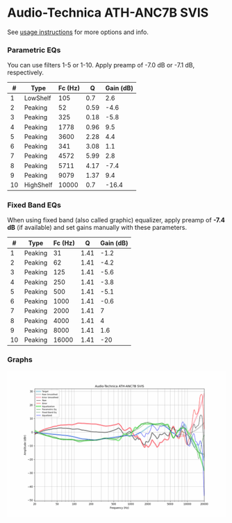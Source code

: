 # Audio-Technica ATH-ANC7B SVIS
See [usage instructions](https://github.com/jaakkopasanen/AutoEq#usage) for more options and info.

### Parametric EQs
You can use filters 1-5 or 1-10. Apply preamp of -7.0 dB or -7.1 dB, respectively.

|   # | Type      |   Fc (Hz) |    Q |   Gain (dB) |
|-----|-----------|-----------|------|-------------|
|   1 | LowShelf  |       105 | 0.7  |         2.6 |
|   2 | Peaking   |        52 | 0.59 |        -4.6 |
|   3 | Peaking   |       325 | 0.18 |        -5.8 |
|   4 | Peaking   |      1778 | 0.96 |         9.5 |
|   5 | Peaking   |      3600 | 2.28 |         4.4 |
|   6 | Peaking   |       341 | 3.08 |         1.1 |
|   7 | Peaking   |      4572 | 5.99 |         2.8 |
|   8 | Peaking   |      5711 | 4.17 |        -7.4 |
|   9 | Peaking   |      9079 | 1.37 |         9.4 |
|  10 | HighShelf |     10000 | 0.7  |       -16.4 |

### Fixed Band EQs
When using fixed band (also called graphic) equalizer, apply preamp of **-7.4 dB** (if available) and set gains manually with these parameters.

|   # | Type    |   Fc (Hz) |    Q |   Gain (dB) |
|-----|---------|-----------|------|-------------|
|   1 | Peaking |        31 | 1.41 |        -1.2 |
|   2 | Peaking |        62 | 1.41 |        -4.2 |
|   3 | Peaking |       125 | 1.41 |        -5.6 |
|   4 | Peaking |       250 | 1.41 |        -3.8 |
|   5 | Peaking |       500 | 1.41 |        -5.1 |
|   6 | Peaking |      1000 | 1.41 |        -0.6 |
|   7 | Peaking |      2000 | 1.41 |         7   |
|   8 | Peaking |      4000 | 1.41 |         4   |
|   9 | Peaking |      8000 | 1.41 |         1.6 |
|  10 | Peaking |     16000 | 1.41 |       -20   |

### Graphs
![](./Audio-Technica%20ATH-ANC7B%20SVIS.png)
